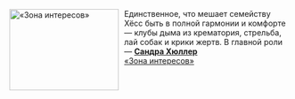 <!--2025-04-03 11:00:21-->
<div class="yb">
  <div class="rss smaller1 kino_kino"><a href="https://www.kino-teatr.ru/video/47875/" title="«Зона интересов»"><img src="https://www.kino-teatr.ru/video/5/7/47875/poster.jpg" width="196" height="147" align="left" hspace="5" style="margin: 0px 10px 0px 5px" alt="«Зона интересов»"/></a>Единственное, что мешает семейству Хёсс быть в полной гармонии и комфорте — клубы дыма из крематория, стрельба, лай собак и крики жертв. В главной роли — <a href=https://www.kino-teatr.ru/kino/acter/w/euro/79888/bio/ target=_blank><strong>Сандра Хюллер</strong></a> <br><a class="light" href="https://www.kino-teatr.ru/video/47875/">«Зона интересов»</a></div>
</div>
